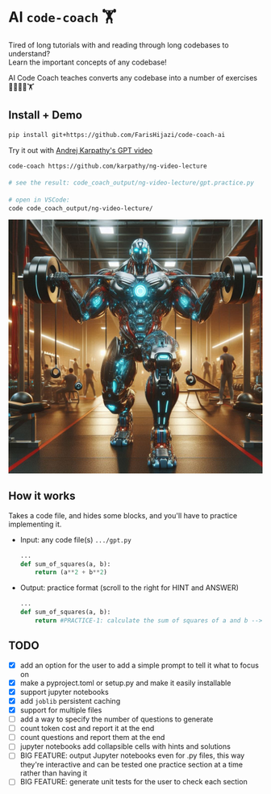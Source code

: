 # AI `code-coach` 🏋️

Tired of long tutorials with and reading through long codebases to understand?  
Learn the important concepts of any codebase!

AI Code Coach teaches converts any codebase into a number of exercises 🚴‍♀️🏃‍♂️🏋️

## Install + Demo

```sh
pip install git+https://github.com/FarisHijazi/code-coach-ai
```

Try it out with [Andrej Karpathy's GPT video](https://www.youtube.com/watch?v=kCc8FmEb1nY)

```sh
code-coach https://github.com/karpathy/ng-video-lecture

# see the result: code_coach_output/ng-video-lecture/gpt.practice.py

# open in VSCode:
code code_coach_output/ng-video-lecture/
```

![image](assets/pic1.jpeg)

## How it works

Takes a code file, and hides some blocks, and you'll have to practice implementing it.

- Input: any code file(s) `.../gpt.py`

    ```py
    ...
    def sum_of_squares(a, b):
        return (a**2 + b**2)
    ```

- Output: practice format (scroll to the right for HINT and ANSWER)

    ```py
    ...
    def sum_of_squares(a, b):
        return #PRACTICE-1: calculate the sum of squares of a and b --> HINT: -->                                          HINT: use the "**" operator and "+" operator --> SOLUTION: -->                                                     Chunk 1: return (a**2 + b**2)
    ```

## TODO

- [x] add an option for the user to add a simple prompt to tell it what to focus on
- [x] make a pyproject.toml or setup.py and make it easily installable
- [x] support jupyter notebooks
- [x] add `joblib` persistent caching
- [x] support for multiple files
- [ ] add a way to specify the number of questions to generate
- [ ] count token cost and report it at the end
- [ ] count questions and report them at the end
- [ ] jupyter notebooks add collapsible cells with hints and solutions
- [ ] BIG FEATURE: output Jupyter notebooks even for .py files, this way they're interactive and can be tested one practice section at a time rather than having it
- [ ] BIG FEATURE: generate unit tests for the user to check each section
